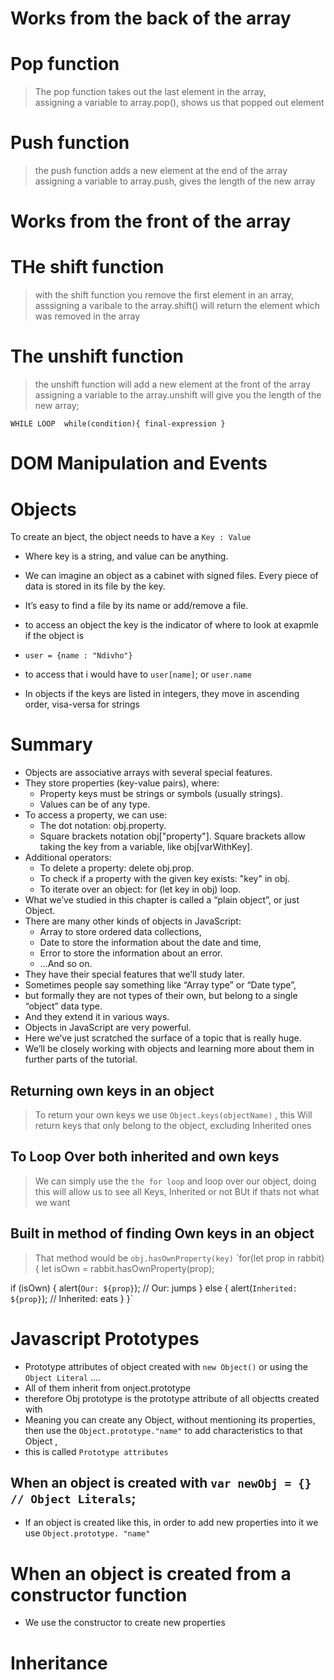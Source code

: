 
# Works from the back of the array 

# Pop function

> The pop function takes out the last element in the array, <br>
> assigning a variable to array.pop(), shows us that popped out element 


# Push function

> the push function adds a new element at the end of the array <br>
> assigning a variable to array.push, gives the length of the new array 


# Works from the front of the array

# THe shift function

> with the shift function you remove the first element in an array, <br>
> asssigning a varibale to the array.shift() will return the element which was removed in the array


# The unshift function

> the unshift function will add a new element at the front of the array <br>
> assigning a variable to the array.unshift will give you the length of the new array; <br>


`WHILE LOOP  while(condition){ final-expression }`

 # DOM Manipulation and Events

# Objects 
To create an bject, the object needs to have a `Key : Value`
* Where key is a string, and value can be anything.
* We can imagine an object as a cabinet with signed files. Every piece of data is stored in its file by the key. 
* It’s easy to find a file by its name or add/remove a file.
* to access an object the key is the indicator of where to look at exapmle if the object is
* `user = {name : "Ndivho"}`
* to access that i would have to `user[name]`;
or `user.name`



* In objects if the keys are listed in integers, they move in ascending order, visa-versa for strings

# Summary

* Objects are associative arrays with several special features.
* They store properties (key-value pairs), where:
   * Property keys must be strings or symbols (usually strings).
   * Values can be of any type.
* To access a property, we can use:
   * The dot notation: obj.property.
   * Square brackets notation obj["property"]. Square brackets allow taking the key from a variable, like obj[varWithKey].
* Additional operators:
   * To delete a property: delete obj.prop.
   * To check if a property with the given key exists: "key" in obj.
   * To iterate over an object: for (let key in obj) loop.
* What we’ve studied in this chapter is called a “plain object”, or just Object.
* There are many other kinds of objects in JavaScript:
   * Array to store ordered data collections,
   * Date to store the information about the date and time,
   * Error to store the information about an error.
   * …And so on.
* They have their special features that we’ll study later. 
* Sometimes people say something like “Array type” or “Date type”,
*  but formally they are not types of their own, but belong to a single “object” data type. 
*  And they extend it in various ways.
* Objects in JavaScript are very powerful.  
* Here we’ve just scratched the surface of a topic that is really huge. 
* We’ll be closely working with objects and learning more about them in further parts of the tutorial.

## Returning own keys in an object

> To return your own keys we use `Object.keys(objectName)` , this
> Will return keys that only belong to the object, excluding Inherited ones
>
## To Loop Over both inherited and own keys

> We can simply use the `the for loop`  and loop over our
> object, doing this will allow us to see all Keys, Inherited or not
> BUt if thats not what we want
 ## Built in method of finding Own keys in an object
>  That method would be `obj.hasOwnProperty(key)` 
> `for(let prop in rabbit) {
  let isOwn = rabbit.hasOwnProperty(prop);

  if (isOwn) {
    alert(`Our: ${prop}`); // Our: jumps
  } else {
    alert(`Inherited: ${prop}`); // Inherited: eats
  }
}`
# Javascript Prototypes
* Prototype attributes of object created with `new Object()`  or using the `Object Literal` ....
* All of them inherit from onject.prototype
* therefore Obj prototype is the prototype attribute of all objectts created with
* Meaning you can create any Object, without mentioning its properties, then use the `Object.prototype."name"` to add characteristics to that Object ,
* this is called `Prototype attributes`

## When an object is created with `var newObj = {} // Object Literals`;
* If an object is created like this, in order to add new properties into it we use `Object.prototype. "name"`
# When an object is created from a constructor function 
* We use the constructor to create new properties

 # Inheritance